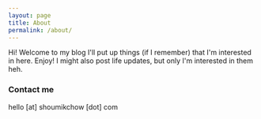 ```yaml
---
layout: page
title: About
permalink: /about/
---
```


Hi! Welcome to my blog
I'll put up things (if I remember) that I'm interested in here. Enjoy!
I might also post life updates, but only I'm interested in them heh.

### Contact me

hello [at] shoumikchow [dot] com
